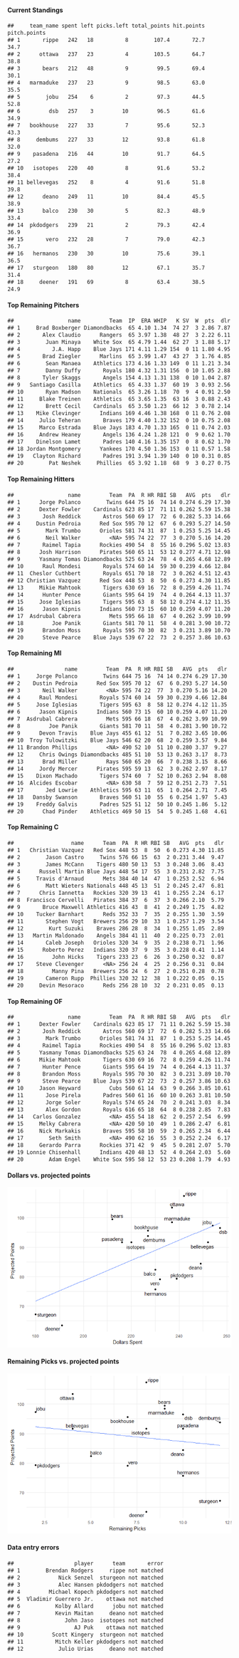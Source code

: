 #### Current Standings

    ##     team_name spent left picks.left total_points hit.points pitch.points
    ## 1       rippe   242   18          8        107.4       72.7         34.7
    ## 2      ottawa   237   23          4        103.5       64.7         38.8
    ## 3       bears   212   48          9         99.5       69.4         30.1
    ## 4   marmaduke   237   23          9         98.5       63.0         35.5
    ## 5        jobu   254    6          2         97.3       44.5         52.8
    ## 6         dsb   257    3         10         96.5       61.6         34.9
    ## 7   bookhouse   227   33          7         95.6       52.3         43.3
    ## 8     dembums   227   33         12         93.8       61.8         32.0
    ## 9    pasadena   216   44         10         91.7       64.5         27.2
    ## 10   isotopes   220   40          8         91.6       53.2         38.4
    ## 11 bellevegas   252    8          4         91.6       51.8         39.8
    ## 12      deano   249   11         10         84.4       45.5         38.9
    ## 13      balco   230   30          5         82.3       48.9         33.4
    ## 14  pkdodgers   239   21          2         79.3       42.4         36.9
    ## 15       vero   232   28          7         79.0       42.3         36.7
    ## 16   hermanos   230   30         10         75.6       39.1         36.5
    ## 17   sturgeon   180   80         12         67.1       35.7         31.4
    ## 18     deener   191   69          8         63.4       38.5         24.9

#### Top Remaining Pitchers

    ##                 name         Team  IP  ERA WHIP   K SV  W  pts  dlr
    ## 1     Brad Boxberger Diamondbacks  65 4.10 1.34  74 27  3 2.86 7.87
    ## 2       Alex Claudio      Rangers  65 3.97 1.38  48 27  3 2.22 6.11
    ## 3        Juan Minaya    White Sox  65 4.79 1.44  62 27  3 1.88 5.17
    ## 4          J.A. Happ    Blue Jays 171 4.11 1.29 154  0 11 1.80 4.95
    ## 5       Brad Ziegler      Marlins  65 3.99 1.47  43 27  3 1.76 4.85
    ## 6        Sean Manaea    Athletics 173 4.16 1.33 149  0 11 1.21 3.34
    ## 7        Danny Duffy       Royals 180 4.32 1.31 156  0 10 1.05 2.88
    ## 8       Tyler Skaggs       Angels 154 4.13 1.31 138  0 10 1.04 2.87
    ## 9   Santiago Casilla    Athletics  65 4.33 1.37  60 19  3 0.93 2.56
    ## 10       Ryan Madson    Nationals  65 3.26 1.18  70  9  4 0.91 2.50
    ## 11     Blake Treinen    Athletics  65 3.65 1.35  63 16  3 0.88 2.43
    ## 12       Brett Cecil    Cardinals  65 3.50 1.23  66 12  3 0.78 2.14
    ## 13    Mike Clevinger      Indians 169 4.46 1.38 168  0 11 0.76 2.08
    ## 14     Julio Teheran       Braves 179 4.40 1.32 152  0 10 0.75 2.08
    ## 15     Marco Estrada    Blue Jays 183 4.70 1.33 165  0 11 0.74 2.03
    ## 16     Andrew Heaney       Angels 136 4.24 1.28 121  0  9 0.62 1.70
    ## 17    Dinelson Lamet       Padres 140 4.16 1.35 157  0  8 0.62 1.70
    ## 18 Jordan Montgomery      Yankees 170 4.50 1.36 153  0 11 0.57 1.58
    ## 19   Clayton Richard       Padres 191 3.94 1.39 140  0 10 0.31 0.85
    ## 20        Pat Neshek     Phillies  65 3.92 1.18  68  9  3 0.27 0.75

#### Top Remaining Hitters

    ##                 name         Team  PA  R HR RBI SB   AVG  pts   dlr
    ## 1      Jorge Polanco        Twins 644 75 16  74 14 0.274 6.29 17.30
    ## 2      Dexter Fowler    Cardinals 623 85 17  71 11 0.262 5.59 15.38
    ## 3       Josh Reddick       Astros 560 69 17  72  6 0.282 5.33 14.66
    ## 4     Dustin Pedroia      Red Sox 595 70 12  67  6 0.293 5.27 14.50
    ## 5        Mark Trumbo      Orioles 581 74 31  87  1 0.253 5.25 14.45
    ## 6        Neil Walker         <NA> 595 74 22  77  3 0.270 5.16 14.20
    ## 7       Raimel Tapia      Rockies 490 54  8  55 16 0.296 5.02 13.83
    ## 8      Josh Harrison      Pirates 560 65 11  53 12 0.277 4.71 12.98
    ## 9      Yasmany Tomas Diamondbacks 525 63 24  78  4 0.265 4.68 12.89
    ## 10      Raul Mondesi       Royals 574 60 14  59 30 0.239 4.66 12.84
    ## 11  Cheslor Cuthbert       Royals 651 70 18  72  3 0.262 4.51 12.43
    ## 12 Christian Vazquez      Red Sox 448 53  8  50  6 0.273 4.30 11.85
    ## 13     Mikie Mahtook       Tigers 630 69 16  72  8 0.259 4.26 11.74
    ## 14      Hunter Pence       Giants 595 64 19  74  4 0.264 4.13 11.37
    ## 15     Jose Iglesias       Tigers 595 63  8  58 12 0.274 4.12 11.35
    ## 16      Jason Kipnis      Indians 560 73 15  60 10 0.259 4.07 11.20
    ## 17  Asdrubal Cabrera         Mets 595 66 18  67  4 0.262 3.99 10.99
    ## 18         Joe Panik       Giants 581 70 11  58  4 0.281 3.90 10.72
    ## 19      Brandon Moss       Royals 595 70 30  82  3 0.231 3.89 10.70
    ## 20      Steve Pearce    Blue Jays 539 67 22  73  2 0.257 3.86 10.63

#### Top Remaining MI

    ##                name         Team  PA  R HR RBI SB   AVG  pts   dlr
    ## 1     Jorge Polanco        Twins 644 75 16  74 14 0.274 6.29 17.30
    ## 2    Dustin Pedroia      Red Sox 595 70 12  67  6 0.293 5.27 14.50
    ## 3       Neil Walker         <NA> 595 74 22  77  3 0.270 5.16 14.20
    ## 4      Raul Mondesi       Royals 574 60 14  59 30 0.239 4.66 12.84
    ## 5     Jose Iglesias       Tigers 595 63  8  58 12 0.274 4.12 11.35
    ## 6      Jason Kipnis      Indians 560 73 15  60 10 0.259 4.07 11.20
    ## 7  Asdrubal Cabrera         Mets 595 66 18  67  4 0.262 3.99 10.99
    ## 8         Joe Panik       Giants 581 70 11  58  4 0.281 3.90 10.72
    ## 9      Devon Travis    Blue Jays 455 61 12  51  7 0.282 3.65 10.06
    ## 10  Troy Tulowitzki    Blue Jays 546 62 20  68  2 0.259 3.57  9.84
    ## 11 Brandon Phillips         <NA> 490 52 10  51 10 0.280 3.37  9.27
    ## 12     Chris Owings Diamondbacks 485 51 10  53 13 0.263 3.17  8.73
    ## 13      Brad Miller         Rays 560 65 20  66  7 0.238 3.15  8.66
    ## 14     Jordy Mercer      Pirates 595 59 13  62  3 0.262 2.97  8.17
    ## 15    Dixon Machado       Tigers 574 60  7  52 10 0.263 2.94  8.08
    ## 16  Alcides Escobar         <NA> 630 58  7  59 12 0.251 2.73  7.51
    ## 17       Jed Lowrie    Athletics 595 63 11  65  1 0.264 2.71  7.45
    ## 18   Dansby Swanson       Braves 560 51 10  55  6 0.254 1.97  5.43
    ## 19    Freddy Galvis       Padres 525 51 12  50 10 0.245 1.86  5.12
    ## 20      Chad Pinder    Athletics 469 50 15  54  5 0.245 1.68  4.61

#### Top Remaining C

    ##                  name      Team  PA  R HR RBI SB   AVG  pts   dlr
    ## 1   Christian Vazquez   Red Sox 448 53  8  50  6 0.273 4.30 11.85
    ## 2        Jason Castro     Twins 576 66 15  63  2 0.231 3.44  9.47
    ## 3        James McCann    Tigers 480 50 13  53  3 0.248 3.06  8.43
    ## 4      Russell Martin Blue Jays 448 54 17  55  3 0.231 2.82  7.75
    ## 5     Travis d'Arnaud      Mets 384 40 14  47  1 0.253 2.52  6.94
    ## 6        Matt Wieters Nationals 448 45 13  51  2 0.245 2.47  6.81
    ## 7      Chris Iannetta   Rockies 320 39 13  41  1 0.255 2.24  6.17
    ## 8  Francisco Cervelli   Pirates 384 37  6  37  3 0.266 2.10  5.79
    ## 9       Bruce Maxwell Athletics 416 43  8  41  2 0.249 1.75  4.82
    ## 10    Tucker Barnhart      Reds 352 33  7  35  2 0.255 1.30  3.59
    ## 11       Stephen Vogt   Brewers 256 29 10  33  1 0.257 1.29  3.54
    ## 12        Kurt Suzuki    Braves 286 28  8  34  1 0.255 1.05  2.89
    ## 13   Martin Maldonado    Angels 384 41 11  40  2 0.225 0.73  2.01
    ## 14       Caleb Joseph   Orioles 320 34  9  35  2 0.238 0.71  1.96
    ## 15      Roberto Perez   Indians 320 37  9  35  3 0.228 0.41  1.14
    ## 16         John Hicks    Tigers 233 23  6  26  3 0.250 0.32  0.87
    ## 17    Steve Clevenger      <NA> 256 24  4  25  2 0.256 0.31  0.84
    ## 18         Manny Pina   Brewers 256 24  6  27  2 0.251 0.28  0.78
    ## 19       Cameron Rupp  Phillies 320 32 12  38  1 0.222 0.05  0.15
    ## 20     Devin Mesoraco      Reds 256 28 10  32  2 0.231 0.05  0.13

#### Top Remaining OF

    ##                 name         Team  PA  R HR RBI SB   AVG  pts   dlr
    ## 1      Dexter Fowler    Cardinals 623 85 17  71 11 0.262 5.59 15.38
    ## 2       Josh Reddick       Astros 560 69 17  72  6 0.282 5.33 14.66
    ## 3        Mark Trumbo      Orioles 581 74 31  87  1 0.253 5.25 14.45
    ## 4       Raimel Tapia      Rockies 490 54  8  55 16 0.296 5.02 13.83
    ## 5      Yasmany Tomas Diamondbacks 525 63 24  78  4 0.265 4.68 12.89
    ## 6      Mikie Mahtook       Tigers 630 69 16  72  8 0.259 4.26 11.74
    ## 7       Hunter Pence       Giants 595 64 19  74  4 0.264 4.13 11.37
    ## 8       Brandon Moss       Royals 595 70 30  82  3 0.231 3.89 10.70
    ## 9       Steve Pearce    Blue Jays 539 67 22  73  2 0.257 3.86 10.63
    ## 10     Jason Heyward         Cubs 560 61 14  63  9 0.266 3.85 10.61
    ## 11       Jose Pirela       Padres 560 61 16  60 10 0.263 3.81 10.50
    ## 12       Jorge Soler       Royals 574 65 24  70  2 0.241 3.03  8.34
    ## 13       Alex Gordon       Royals 616 65 18  64  8 0.238 2.85  7.83
    ## 14   Carlos Gonzalez         <NA> 455 54 18  62  2 0.257 2.54  6.99
    ## 15     Melky Cabrera         <NA> 420 50 10  49  1 0.286 2.47  6.81
    ## 16     Nick Markakis       Braves 595 58 10  59  2 0.265 2.34  6.44
    ## 17        Seth Smith         <NA> 490 62 16  55  3 0.252 2.24  6.17
    ## 18     Gerardo Parra      Rockies 371 42  9  45  5 0.281 2.07  5.70
    ## 19 Lonnie Chisenhall      Indians 420 48 13  52  4 0.264 2.03  5.60
    ## 20        Adam Engel    White Sox 595 58 12  53 23 0.208 1.79  4.93

#### Dollars vs. projected points

![](draftguide_files/figure-markdown_strict/unnamed-chunk-8-1.png)

#### Remaining Picks vs. projected points

![](draftguide_files/figure-markdown_strict/unnamed-chunk-9-1.png)

#### Data entry errors

    ##                   player      team       error
    ## 1        Brendan Rodgers     rippe not matched
    ## 2            Nick Senzel  sturgeon not matched
    ## 3            Alec Hansen pkdodgers not matched
    ## 4         Michael Kopech pkdodgers not matched
    ## 5  Vladimir Guerrero Jr.    ottawa not matched
    ## 6           Kolby Allard      jobu not matched
    ## 7           Kevin Maitan     deano not matched
    ## 8              John Jaso  isotopes not matched
    ## 9                 AJ Puk    ottawa not matched
    ## 10         Scott Kingery  sturgeon not matched
    ## 11          Mitch Keller pkdodgers not matched
    ## 12           Julio Urias     deano not matched
